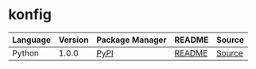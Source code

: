 # konfig

|Language|Version|Package Manager|README|Source|
|-|-|-|-|-|
|Python|1.0.0|[PyPI](https://pypi.org/project/python-async-timeout-with-top-level-operation/1.0.0)|[README](https://github.com/konfig-dev/konfig/tree/main/python#readme)|[Source](https://github.com/konfig-dev/konfig/tree/main/python)|